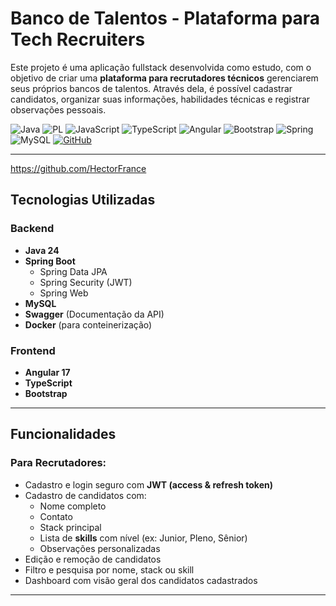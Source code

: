 # Banco de Talentos - Plataforma para Tech Recruiters

Este projeto é uma aplicação fullstack desenvolvida como estudo, com o objetivo de criar uma **plataforma para recrutadores técnicos** gerenciarem seus próprios bancos de talentos. Através dela, é possível cadastrar candidatos, organizar suas informações, habilidades técnicas e registrar observações pessoais.


![Java](https://img.shields.io/badge/java-%23ED8B00.svg?style=for-the-badge&logo=openjdk&logoColor=white)
![PL](https://img.shields.io/badge/PL%2FSQL-FFFFFF?style=for-the-badge&logo=oracle&logoColor=FF0000&labelColor=FFFFFF&color=FF0000)
![JavaScript](https://img.shields.io/badge/JavaScript-F7DF1E?style=for-the-badge&logo=javascript&logoColor=black)
![TypeScript](https://img.shields.io/badge/TypeScript-007ACC?style=for-the-badge&logo=typescript&logoColor=white)
![Angular](https://img.shields.io/badge/Angular-DD0031?style=for-the-badge&logo=angular&logoColor=white)
![Bootstrap](https://img.shields.io/badge/-boostrap-0D1117?style=for-the-badge&logo=bootstrap&labelColor=0D1117)
![Spring](https://img.shields.io/badge/spring-%236DB33F.svg?style=for-the-badge&logo=spring&logoColor=white)
![MySQL](https://img.shields.io/badge/MySQL-00000F?style=for-the-badge&logo=mysql&logoColor=white)
[![GitHub](https://img.shields.io/badge/GitHub-100000?style=for-the-badge&logo=github&logoColor=white)](https://github.com/HectorFrance)

---
https://github.com/HectorFrance
## Tecnologias Utilizadas

### Backend
- **Java 24**
- **Spring Boot**
  - Spring Data JPA
  - Spring Security (JWT)
  - Spring Web
- **MySQL**
- **Swagger** (Documentação da API)
- **Docker** (para conteinerização)

### Frontend
- **Angular 17**
- **TypeScript**
- **Bootstrap**

---

## Funcionalidades

### Para Recrutadores:
- Cadastro e login seguro com **JWT (access & refresh token)**
- Cadastro de candidatos com:
  - Nome completo
  - Contato
  - Stack principal
  - Lista de **skills** com nível (ex: Junior, Pleno, Sênior)
  - Observações personalizadas
- Edição e remoção de candidatos
- Filtro e pesquisa por nome, stack ou skill
- Dashboard com visão geral dos candidatos cadastrados

---

